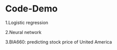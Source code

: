 # Code-Demo
1.Logistic regression

2.Neural network

3.BIA660: predicting stock price of United America
